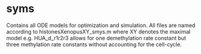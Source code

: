 # syms

Contains all ODE models for optimization and simulation. All files are named according to histonesXenopusXY_smys.m where XY denotes the maximal model e.g. HUA_d_r1r2r3 allows for one demethylation rate constant but three methylation rate constants without accounting for the cell-cycle.
